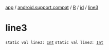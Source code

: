 [app](../../../index.md) / [android.support.compat](../../index.md) / [R](../index.md) / [id](index.md) / [line3](./line3.md)

# line3

`static val line3: `[`Int`](https://kotlinlang.org/api/latest/jvm/stdlib/kotlin/-int/index.html)
`static val line3: `[`Int`](https://kotlinlang.org/api/latest/jvm/stdlib/kotlin/-int/index.html)